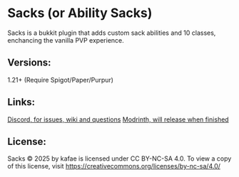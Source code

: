 # Sacks (or Ability Sacks)

Sacks is a bukkit plugin that adds custom sack abilities and 10 classes, enchancing the vanilla PVP experience.

## Versions:
1.21+ (Require Spigot/Paper/Purpur)

## Links:
[Discord, for issues, wiki and questions](https://discord.gg/p84S3yMvqK)
[Modrinth, will release when finished](https://modrinth.com/project/ability-sacks)

## License:
Sacks © 2025 by kafae is licensed under CC BY-NC-SA 4.0. To view a copy of this license, visit https://creativecommons.org/licenses/by-nc-sa/4.0/
